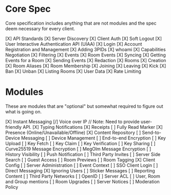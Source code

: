 # Core Spec
Core specification includes anything that are not modules and the spec deem necessary for every client.

[X] API Standards
[X] Server Discovery
[X] Client Auth
	[X] Soft Logout
	[X] User Interactive Authentication API (UIAA)
	[X] Login
	[X] Account Registration and Management
	[X] Adding 3PIDs
	[X] whoami
[X] Capabilities Negotiation
[X] Filtering
[X] Events
	[X] Room Events
	[X] Syncing
	[X] Getting Events for a Room
	[X] Sending Events
	[X] Redaction
[X] Rooms
	[X] Creation
	[X] Room Aliases
	[X] Room Membership
		[X] Joining
		[X] Leaving
		[X] Kick
		[X] Ban
		[X] Unban
	[X] Listing Rooms
[X] User Data
[X] Rate Limiting

# Modules
These are modules that are "optional" but somewhat required to figure out what is going on.

[X] Instant Messaging
[/] Voice over IP
	// Note: Need to provide user-friendly API.
[X] Typing Notifications
[X] Receipts
[ ] Fully Read Marker
[X] Presence (Online/Unavailable/Offline)
[X] Content Repository
[ ] Send-to-Device Messaging
[ ] Device Management
[ ] End-to-end Encryption
	[ ] Key Upload
	[ ] Key Fetch
	[ ] Key Claim
	[ ] Key Verification
	[ ] Key Sharing
	[ ] Curve25519 Message Encryption
	[ ] MegOlm Message Encryption
[ ] History Visibility
[ ] Push Notification
[ ] Third Party Invites
[ ] Server Side Search
[ ] Guest Access
[ ] Room Previews
[ ] Room Tagging
[X] Client Config
[ ] Server Administration
[ ] Event Context
[ ] SSO Client Login
[ ] Direct Messaging
[X] Ignoring Users
[ ] Sticker Messages
[ ] Reporting Content
[ ] Third Party Networks
[ ] OpenID
[ ] Server ACL
[ ] User, Room and Group mentions
[ ] Room Upgrades
[ ] Server Notices
[ ] Moderation Policy
